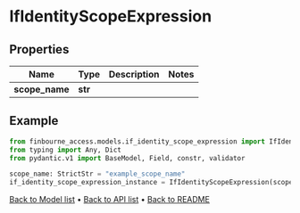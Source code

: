 # IfIdentityScopeExpression

## Properties
Name | Type | Description | Notes
------------ | ------------- | ------------- | -------------
**scope_name** | **str** |  | 
## Example

```python
from finbourne_access.models.if_identity_scope_expression import IfIdentityScopeExpression
from typing import Any, Dict
from pydantic.v1 import BaseModel, Field, constr, validator

scope_name: StrictStr = "example_scope_name"
if_identity_scope_expression_instance = IfIdentityScopeExpression(scope_name=scope_name)

```

[Back to Model list](../README.md#documentation-for-models) &#8226; [Back to API list](../README.md#documentation-for-api-endpoints) &#8226; [Back to README](../README.md)

